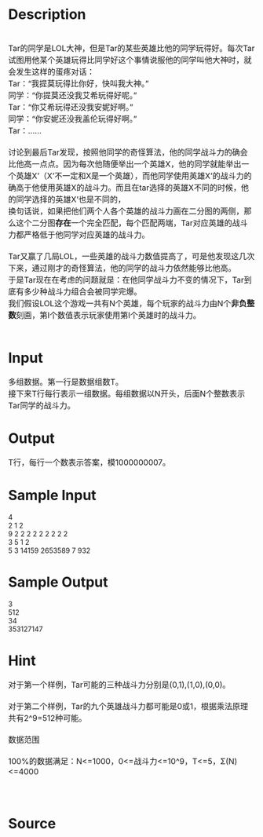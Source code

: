 
# Description

<div class="content"><div align="left"><span style="font-size: medium"> </span></div>
<div align="left"><span style="font-size: medium">Tar的同学是LOL大神，但是Tar的某些英雄比他的同学玩得好。每次Tar试图用他某个英雄玩得比同学好这个事情说服他的同学叫他大神时，就会发生这样的蛋疼对话：</span></div>
<div align="left"><span style="font-size: medium">Tar：“我提莫玩得比你好，快叫我大神。”</span></div>
<div align="left"><span style="font-size: medium">同学：“你提莫还没我艾希玩得好呢。”</span></div>
<div align="left"><span style="font-size: medium">Tar：“你艾希玩得还没我安妮好啊。”</span></div>
<div align="left"><span style="font-size: medium">同学：“你安妮还没我盖伦玩得好啊。”</span></div>
<div align="left"><span style="font-size: medium">Tar：……</span></div>
<div align="left"><span style="font-size: medium"> </span></div>
<div align="left"><span style="font-size: medium">讨论到最后Tar发现，按照他同学的奇怪算法，他的同学战斗力的确会比他高一点点。因为每次他随便举出一个英雄X，他的同学就能举出一个英雄X’（X’不一定和X是一个英雄），而他同学使用英雄X’的战斗力的确高于他使用英雄X的战斗力。而且在tar选择的英雄X不同的时候，他的同学选择的英雄X’也是不同的，</span></div>
<div align="left"><span style="font-size: medium">换句话说，如果把他们两个人各个英雄的战斗力画在二分图的两侧，那么这个二分图<b>存在</b>一个完全匹配，每个匹配两端，Tar对应英雄的战斗力都严格低于他同学对应英雄的战斗力。</span></div>
<div align="left"><span style="font-size: medium"> </span></div>
<div align="left"><span style="font-size: medium">Tar又赢了几局LOL，一些英雄的战斗力数值提高了，可是他发现这几次下来，通过刚才的奇怪算法，他的同学的战斗力依然能够比他高。</span></div>
<div align="left"><span style="font-size: medium">于是Tar现在在考虑的问题就是：在他同学战斗力不变的情况下，Tar到底有多少种战斗力组合会被同学完爆。</span></div>
<div align="left"><span style="font-size: medium">我们假设LOL这个游戏一共有N个英雄，每个玩家的战斗力由N个<b>非负整数</b>刻画，第I个数值表示玩家使用第I个英雄时的战斗力。         </span></div>
<div align="left"><span style="font-size: medium"> </span></div></div>

# Input

<div class="content"><div align="left"><span style="font-size: medium">多组数据。第一行是数据组数T。</span></div>
<div align="left"><span style="font-size: medium">接下来T行每行表示一组数据。每组数据以N开头，后面N个整数表示Tar同学的战斗力。</span></div></div>

# Output

<div class="content"><div align="left"><span style="font-size: medium">T行，每行一个数表示答案，模1000000007。</span></div></div>

# Sample Input

<div class="content"><span class="sampledata">4<br/>
2 1 2<br/>
9 2 2 2 2 2 2 2 2 2<br/>
3 5 1 2<br/>
5 3 14159 2653589 7 932<br/>
</span></div>

# Sample Output

<div class="content"><span class="sampledata">3<br/>
512<br/>
34<br/>
353127147<br/>
</span></div>

# Hint

<div class="content"><p></p><p><span style="font-size: medium">对于第一个样例，Tar可能的三种战斗力分别是(0,1),(1,0),(0,0)。<br/><br/>
对于第二个样例，Tar的九个英雄战斗力都可能是0或1，根据乘法原理共有2^9=512种可能。<br/><br/>
数据范围<br/><br/>
100%的数据满足：N&lt;=1000，0&lt;=战斗力&lt;=10^9，T&lt;=5，Σ(N)&lt;=4000<br/><br/>
 </span></p><p></p></div>

# Source

<div class="content"><p><a href="problemset.php?search="></a></p></div>

